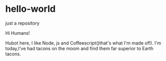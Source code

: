 # hello-world
just a repository

Hi Humans!

Hubot here, I like Node, js and Coffeescript()that's what I'm made of!).
I'm today,I've had tacons on the moom and find them far superior to Earth tacons.

